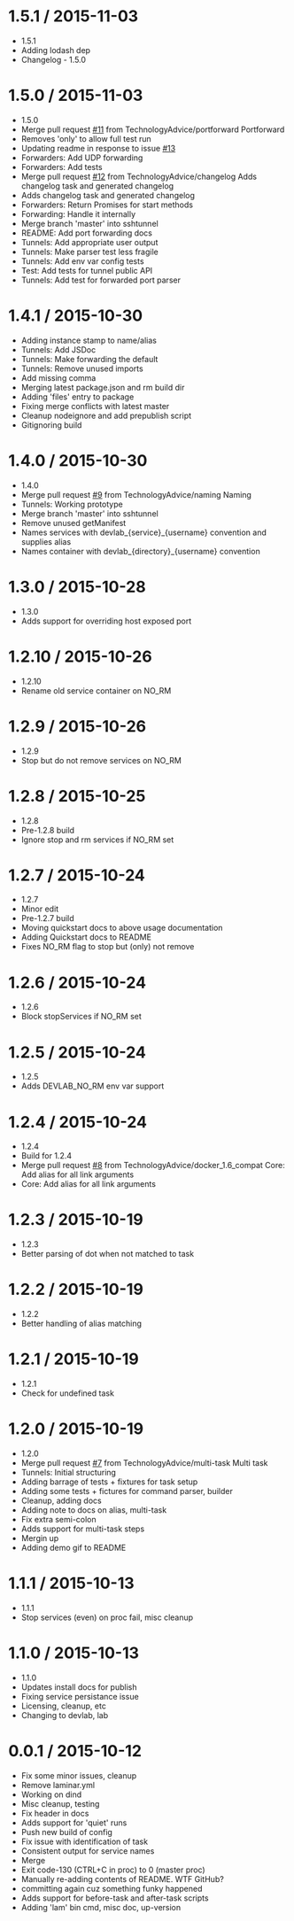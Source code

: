 1.5.1 / 2015-11-03
==================

  * 1.5.1
  * Adding lodash dep
  * Changelog - 1.5.0

1.5.0 / 2015-11-03
==================

  * 1.5.0
  * Merge pull request [#11](https://github.com/TechnologyAdvice/DevLab/issues/11) from TechnologyAdvice/portforward
    Portforward
  * Removes 'only' to allow full test run
  * Updating readme in response to issue [#13](https://github.com/TechnologyAdvice/DevLab/issues/13)
  * Forwarders: Add UDP forwarding
  * Forwarders: Add tests
  * Merge pull request [#12](https://github.com/TechnologyAdvice/DevLab/issues/12) from TechnologyAdvice/changelog
    Adds changelog task and generated changelog
  * Adds changelog task and generated changelog
  * Forwarders: Return Promises for start methods
  * Forwarding: Handle it internally
  * Merge branch 'master' into sshtunnel
  * README: Add port forwarding docs
  * Tunnels: Add appropriate user output
  * Tunnels: Make parser test less fragile
  * Tunnels: Add env var config tests
  * Test: Add tests for tunnel public API
  * Tunnels: Add test for forwarded port parser

1.4.1 / 2015-10-30
==================

  * Adding instance stamp to name/alias
  * Tunnels: Add JSDoc
  * Tunnels: Make forwarding the default
  * Tunnels: Remove unused imports
  * Add missing comma
  * Merging latest package.json and rm build dir
  * Adding 'files' entry to package
  * Fixing merge conflicts with latest master
  * Cleanup nodeignore and add prepublish script
  * Gitignoring build

1.4.0 / 2015-10-30
==================

  * 1.4.0
  * Merge pull request [#9](https://github.com/TechnologyAdvice/DevLab/issues/9) from TechnologyAdvice/naming
    Naming
  * Tunnels: Working prototype
  * Merge branch 'master' into sshtunnel
  * Remove unused getManifest
  * Names services with devlab_{service}_{username} convention and supplies alias
  * Names container with devlab_{directory}_{username} convention

1.3.0 / 2015-10-28
==================

  * 1.3.0
  * Adds support for overriding host exposed port

1.2.10 / 2015-10-26
===================

  * 1.2.10
  * Rename old service container on NO_RM

1.2.9 / 2015-10-26
==================

  * 1.2.9
  * Stop but do not remove services on NO_RM

1.2.8 / 2015-10-25
==================

  * 1.2.8
  * Pre-1.2.8 build
  * Ignore stop and rm services if NO_RM set

1.2.7 / 2015-10-24
==================

  * 1.2.7
  * Minor edit
  * Pre-1.2.7 build
  * Moving quickstart docs to above usage documentation
  * Adding Quickstart docs to README
  * Fixes NO_RM flag to stop but (only) not remove

1.2.6 / 2015-10-24
==================

  * 1.2.6
  * Block stopServices if NO_RM set

1.2.5 / 2015-10-24
==================

  * 1.2.5
  * Adds DEVLAB_NO_RM env var support

1.2.4 / 2015-10-24
==================

  * 1.2.4
  * Build for 1.2.4
  * Merge pull request [#8](https://github.com/TechnologyAdvice/DevLab/issues/8) from TechnologyAdvice/docker_1.6_compat
    Core: Add alias for all link arguments
  * Core: Add alias for all link arguments

1.2.3 / 2015-10-19
==================

  * 1.2.3
  * Better parsing of dot when not matched to task

1.2.2 / 2015-10-19
==================

  * 1.2.2
  * Better handling of alias matching

1.2.1 / 2015-10-19
==================

  * 1.2.1
  * Check for undefined task

1.2.0 / 2015-10-19
==================

  * 1.2.0
  * Merge pull request [#7](https://github.com/TechnologyAdvice/DevLab/issues/7) from TechnologyAdvice/multi-task
    Multi task
  * Tunnels: Initial structuring
  * Adding barrage of tests + fixtures for task setup
  * Adding some tests + fictures for command parser, builder
  * Cleanup, adding docs
  * Adding note to docs on alias, multi-task
  * Fix extra semi-colon
  * Adds support for multi-task steps
  * Mergin up
  * Adding demo gif to README

1.1.1 / 2015-10-13
==================

  * 1.1.1
  * Stop services (even) on proc fail, misc cleanup

1.1.0 / 2015-10-13
==================

  * 1.1.0
  * Updates install docs for publish
  * Fixing service persistance issue
  * Licensing, cleanup, etc
  * Changing to devlab, lab

0.0.1 / 2015-10-12
==================

  * Fix some minor issues, cleanup
  * Remove laminar.yml
  * Working on dind
  * Misc cleanup, testing
  * Fix header in docs
  * Adds support for 'quiet' runs
  * Push new build of config
  * Fix issue with identification of task
  * Consistent output for service names
  * Merge
  * Exit code-130 (CTRL+C in proc) to 0 (master proc)
  * Manually re-adding contents of README. WTF GitHub?
  * committing again cuz something funky happened
  * Adds support for before-task and after-task scripts
  * Adding 'lam' bin cmd, misc doc, up-version
